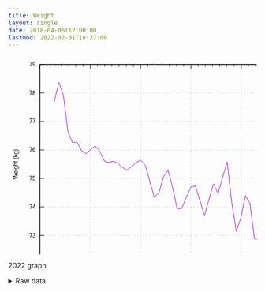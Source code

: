 ```yaml
---
title: Weight
layout: single
date: 2018-04-06T12:00:00
lastmod: 2022-02-01T10:27:00
---
```


<svg width="600" height="480" xmlns="http://www.w3.org/2000/svg"><path fill="none" d="M0 0h600v480H0z"/><path stroke="gray" stroke-dasharray="2,4" class="gridline" d="M64.14 422.4h510.68" fill="none" color="gray" stroke-width=".5"/><g fill="none" color="#000" stroke="currentColor"><path stroke="#000" d="M64.14 422.4h9m501.68 0h-9"/><text transform="translate(55.75 426.3)" stroke="none" fill="#000" font-family="sans-serif" font-size="12" text-anchor="end"><tspan>72</tspan></text></g><path stroke="gray" stroke-dasharray="2,4" class="gridline" d="M64.14 364.63h510.68" fill="none" color="gray" stroke-width=".5"/><g fill="none" color="#000" stroke="currentColor"><path stroke="#000" d="M64.14 364.63h9m501.68 0h-9"/><text transform="translate(55.75 368.53)" stroke="none" fill="#000" font-family="sans-serif" font-size="12" text-anchor="end"><tspan>73</tspan></text></g><path stroke="gray" stroke-dasharray="2,4" class="gridline" d="M64.14 306.86h510.68" fill="none" color="gray" stroke-width=".5"/><g fill="none" color="#000" stroke="currentColor"><path stroke="#000" d="M64.14 306.86h9m501.68 0h-9"/><text transform="translate(55.75 310.76)" stroke="none" fill="#000" font-family="sans-serif" font-size="12" text-anchor="end"><tspan>74</tspan></text></g><path stroke="gray" stroke-dasharray="2,4" class="gridline" d="M64.14 249.09h510.68" fill="none" color="gray" stroke-width=".5"/><g fill="none" color="#000" stroke="currentColor"><path stroke="#000" d="M64.14 249.09h9m501.68 0h-9"/><text transform="translate(55.75 252.99)" stroke="none" fill="#000" font-family="sans-serif" font-size="12" text-anchor="end"><tspan>75</tspan></text></g><path stroke="gray" stroke-dasharray="2,4" class="gridline" d="M64.14 191.32h510.68" fill="none" color="gray" stroke-width=".5"/><g fill="none" color="#000" stroke="currentColor"><path stroke="#000" d="M64.14 191.32h9m501.68 0h-9"/><text transform="translate(55.75 195.22)" stroke="none" fill="#000" font-family="sans-serif" font-size="12" text-anchor="end"><tspan>76</tspan></text></g><path stroke="gray" stroke-dasharray="2,4" class="gridline" d="M64.14 133.55h510.68" fill="none" color="gray" stroke-width=".5"/><g fill="none" color="#000" stroke="currentColor"><path stroke="#000" d="M64.14 133.55h9m501.68 0h-9"/><text transform="translate(55.75 137.45)" stroke="none" fill="#000" font-family="sans-serif" font-size="12" text-anchor="end"><tspan>77</tspan></text></g><path stroke="gray" stroke-dasharray="2,4" class="gridline" d="M64.14 75.78h510.68" fill="none" color="gray" stroke-width=".5"/><g fill="none" color="#000" stroke="currentColor"><path stroke="#000" d="M64.14 75.78h9m501.68 0h-9"/><text transform="translate(55.75 79.68)" stroke="none" fill="#000" font-family="sans-serif" font-size="12" text-anchor="end"><tspan>78</tspan></text></g><path stroke="gray" stroke-dasharray="2,4" class="gridline" d="M64.14 18.01h510.68" fill="none" color="gray" stroke-width=".5"/><g fill="none" color="#000" stroke="currentColor"><path stroke="#000" d="M64.14 18.01h9m501.68 0h-9"/><text transform="translate(55.75 21.91)" stroke="none" fill="#000" font-family="sans-serif" font-size="12" text-anchor="end"><tspan>79</tspan></text></g><path stroke="gray" stroke-dasharray="2,4" class="gridline" d="M64.14 422.4V18.01" fill="none" color="gray" stroke-width=".5"/><g fill="none" color="#000" stroke="currentColor"><path stroke="#000" d="M64.14 422.4v-9m0-395.39v9"/><text transform="translate(64.14 444.3)" stroke="none" fill="#000" font-family="sans-serif" font-size="12" text-anchor="middle"><tspan>Dec</tspan></text></g><path stroke="#000" d="M78.73 422.4v-4.5m0-399.89v4.5M93.32 422.4v-4.5m0-399.89v4.5m14.59 399.89v-4.5m0-399.89v4.5M122.5 422.4v-4.5m0-399.89v4.5m14.59 399.89v-4.5m0-399.89v4.5m14.6 399.89v-4.5m0-399.89v4.5" fill="none" color="#000"/><path stroke="gray" stroke-dasharray="2,4" class="gridline" d="M166.28 422.4V18.01" fill="none" color="gray" stroke-width=".5"/><g fill="none" color="#000" stroke="currentColor"><path stroke="#000" d="M166.28 422.4v-9m0-395.39v9"/><text transform="translate(166.28 444.3)" stroke="none" fill="#000" font-family="sans-serif" font-size="12" text-anchor="middle"><tspan>Jan</tspan></text></g><path stroke="#000" d="M180.87 422.4v-4.5m0-399.89v4.5m14.59 399.89v-4.5m0-399.89v4.5m14.59 399.89v-4.5m0-399.89v4.5m14.59 399.89v-4.5m0-399.89v4.5m14.59 399.89v-4.5m0-399.89v4.5m14.59 399.89v-4.5m0-399.89v4.5" fill="none" color="#000"/><path stroke="gray" stroke-dasharray="2,4" class="gridline" d="M268.41 422.4V18.01" fill="none" color="gray" stroke-width=".5"/><g fill="none" color="#000" stroke="currentColor"><path stroke="#000" d="M268.41 422.4v-9m0-395.39v9"/><text transform="translate(268.41 444.3)" stroke="none" fill="#000" font-family="sans-serif" font-size="12" text-anchor="middle"><tspan>Jan</tspan></text></g><path stroke="#000" d="M283 422.4v-4.5m0-399.89v4.5m14.59 399.89v-4.5m0-399.89v4.5m14.59 399.89v-4.5m0-399.89v4.5m14.6 399.89v-4.5m0-399.89v4.5m14.59 399.89v-4.5m0-399.89v4.5m14.59 399.89v-4.5m0-399.89v4.5" fill="none" color="#000"/><path stroke="gray" stroke-dasharray="2,4" class="gridline" d="M370.55 422.4V18.01" fill="none" color="gray" stroke-width=".5"/><g fill="none" color="#000" stroke="currentColor"><path stroke="#000" d="M370.55 422.4v-9m0-395.39v9"/><text transform="translate(370.55 444.3)" stroke="none" fill="#000" font-family="sans-serif" font-size="12" text-anchor="middle"><tspan>Jan</tspan></text></g><path stroke="#000" d="M385.14 422.4v-4.5m0-399.89v4.5m14.59 399.89v-4.5m0-399.89v4.5m14.59 399.89v-4.5m0-399.89v4.5m14.59 399.89v-4.5m0-399.89v4.5M443.5 422.4v-4.5m0-399.89v4.5m14.59 399.89v-4.5m0-399.89v4.5" fill="none" color="#000"/><path stroke="gray" stroke-dasharray="2,4" class="gridline" d="M472.68 422.4V18.01" fill="none" color="gray" stroke-width=".5"/><g fill="none" color="#000" stroke="currentColor"><path stroke="#000" d="M472.68 422.4v-9m0-395.39v9"/><text transform="translate(472.68 444.3)" stroke="none" fill="#000" font-family="sans-serif" font-size="12" text-anchor="middle"><tspan>Jan</tspan></text></g><path stroke="#000" d="M487.27 422.4v-4.5m0-399.89v4.5m14.6 399.89v-4.5m0-399.89v4.5m14.59 399.89v-4.5m0-399.89v4.5m14.59 399.89v-4.5m0-399.89v4.5m14.59 399.89v-4.5m0-399.89v4.5m14.59 399.89v-4.5m0-399.89v4.5" fill="none" color="#000"/><path stroke="gray" stroke-dasharray="2,4" class="gridline" d="M574.82 422.4V18.01" fill="none" color="gray" stroke-width=".5"/><g fill="none" color="#000" stroke="currentColor"><path stroke="#000" d="M574.82 422.4v-9m0-395.39v9"/><text transform="translate(574.82 444.3)" stroke="none" fill="#000" font-family="sans-serif" font-size="12" text-anchor="middle"><tspan>Feb</tspan></text></g><path stroke="#000" d="M64.14 18.01V422.4h510.68V18.01H64.14z" fill="none" color="#000"/><text transform="rotate(-90 119.695 100.515)" font-family="sans-serif" font-size="12" text-anchor="middle" color="#000"><tspan>Weight (kg)</tspan></text><text transform="translate(319.48 471.3)" font-family="sans-serif" font-size="12" text-anchor="middle" color="#000"><tspan>Month</tspan></text><path stroke="#9400D3" d="M93.32 93.11l9.23-38.68 9.23 26.03 9.23 73.5 9.24 22.72 9.23-.97 9.23 16.92 9.23 6.25 9.23-8.6 9.23-7.05 9.23 10.74 9.23 19.66 9.23 3.12 9.23-2.59 9.24 4.25 9.23 8.87 9.23 4.46 9.23-5.99 9.23-9.4 9.23-3.98 9.23 10.29 9.23 32.37 9.23 32.99 9.23-9.96 9.23-32.23 9.24-13.13 9.23 34.53 9.23 42.96 9.23.09 9.23-22.52 9.23-20.89 9.23-2.63 9.23 29.23 9.23 31.56 9.23-33.72 9.23-31.11 9.24 19.93 9.23-34.05 9.23-29.92 9.23 82.07 9.23 58.46 9.23-27.66 9.23-45.18 9.23 15.98 9.23 71.59 9.23 2.92 9.24-36.7 9.23-1.01 9.23 10.33 9.23 6.12" fill="none" color="#000"/><path stroke="#000" d="M64.14 18.01V422.4h510.68V18.01H64.14z" fill="none" color="#000"/></svg>

2022 graph

<details><summary>Raw data</summary>
<pre>
2018-04-06,81.6
2018-04-07,80.5
2018-04-08,80.4
2018-04-09,80.5
2018-04-10,80.0
2018-04-11,78.7
2018-04-12,78.9
2018-04-13,79.5
2018-04-14,79.1
2018-04-15,79.5
2018-04-16,79.6
2018-04-17,79.1
2018-04-18,78.4
2018-04-19,79.9
2018-04-20,79.0
2018-04-21,78.4
2018-04-22,79.3
2018-04-23,79.3
2018-04-24,77.9
2018-04-25,78.7
2018-04-26,78.6
2018-04-27,78.4
2018-04-28,78.4
2018-04-29,78.3
2018-04-30,77.8
2018-05-01,77.3
2018-05-02,77.5
2018-05-03,77.6
2018-05-04,77.7
2018-05-05,76.7
2018-05-06,77.3
2018-05-07,77.4
2018-05-08,77.1
2018-05-09,76.5
2018-05-10,77.0
2018-05-11,76.8
2018-05-12,77.1
2018-05-13,76.8
2018-05-14,76.9
2018-05-15,76.3
2018-05-16,76.4
2018-05-17,76.3
2018-05-18,76.4
2018-05-19,75.8
2018-05-20,75.5
2018-05-21,76.5
2018-05-22,77.0
2018-05-23,76.0
2018-05-24,75.4
2018-05-25,75.3
2018-05-26,75.5
2018-05-27,75.8
2018-05-28,76.1
2018-05-29,76.6
2018-05-30,75.3
2018-05-31,75.3
2018-06-01,75.7
2018-06-02,75.5
2018-06-03,76.1
2018-06-04,76.3
2018-06-05,75.9
2018-06-06,75.8
2018-06-07,76.3
2018-06-08,75.6
2018-06-09,75.1
2018-06-10,75.4
2018-06-11,75.2
2018-06-12,75.2
2018-06-13,75.7
2018-06-14,74.8
2018-06-15,74.9
2018-06-16,74.7
2018-06-17,74.8
2018-06-18,74.5
2018-06-19,75.1
2018-06-20,74.7
2018-06-21,74.5
2018-06-22,74.5
2018-06-23,74.1
2018-06-24,74.7
2018-06-25,75.0
2018-06-26,73.7
2018-06-27,74.1
2018-06-28,73.7
2018-06-29,73.4
2018-06-30,74.5
2018-07-01,74.2
2018-07-02,73.5
2018-07-03,72.6
2018-07-04,73.2
2018-07-05,72.9
2018-07-06,73.0
2018-07-07,72.5
2018-07-08,74.8
2018-07-09,73.9
2018-07-10,73.3
2018-07-11,73.0
2018-07-12,73.1
2018-07-13,72.5
2018-07-14,72.7
2018-07-15,73.4
2018-07-16,72.3
2018-07-17,73.7
2018-07-18,72.7
2018-07-19,73.9
2018-07-20,73.5
2018-07-21,72.8
2018-07-22,72.4
2018-07-23,72.5
2018-07-24,72.3
2018-07-25,72.7
2018-07-26,72.8
2018-07-27,72.8
2018-07-28,73.0
2018-07-29,73.4
2018-07-30,73.3
2018-07-31,72.3
2018-08-01,72.4
2018-08-02,72.5
2018-08-03,72.5
2018-08-04,72.2
2018-08-05,72.8
2018-08-06,72.3
2018-08-07,72.1
2018-08-08,72.2
2018-08-09,72.1
2018-08-10,71.6
2018-08-11,72.7
2018-08-12,72.6
2018-08-13,71.8
2018-08-14,72.2
2018-08-15,71.7
2018-08-16,71.7
2018-08-17,72.0
2018-08-18,71.7
2018-08-19,72.2
2018-08-20,72.3
2018-08-21,71.8
2018-08-22,71.7
2018-08-23,71.4
2018-08-24,71.8
2018-08-25,72.1
2018-08-26,72.7
2018-08-27,71.9
2018-08-28,72.2
2018-08-29,71.6
2018-08-30,71.7
2018-08-31,71.6
2018-09-01,72.1
2018-09-02,72.3
2018-09-03,71.8
2018-09-04,71.4
2018-09-05,72.0
2018-09-06,72.4
2018-09-07,71.9
2018-09-08,72.7
2018-09-09,72.8
2018-09-10,73.3
2018-09-11,71.4
2018-09-12,72.1
2018-09-13,72.5
2018-09-14,71.8
2018-09-15,71.7
2018-09-16,71.2
2018-09-17,71.8
2018-09-18,71.6
2018-09-20,71.2
2018-09-20,71.4
2018-09-21,71.0
2018-09-29,74.6
2018-09-30,74.1
2018-10-01,75.1
2018-10-02,73.9
2018-10-03,73.4
2018-10-05,74.5
2018-10-05,75.2
2018-10-06,73.9
2018-10-07,75.6
2018-10-08,75.8
2018-10-09,75.0
2018-10-10,76.1
2018-10-11,76.7
2018-10-12,75.5
2018-10-13,76.5
2018-10-14,76.9
2018-10-15,76.8
2018-10-16,75.1
2018-10-17,76.2
2018-10-18,75.0
2018-10-19,75.0
2018-10-20,74.1
2018-10-21,74.4
2018-10-22,74.8
2018-10-23,74.1
2018-10-24,73.8
2018-10-25,73.6
2018-10-26,73.7
2018-10-27,73.7
2018-10-28,73.5
2018-10-29,73.8
2018-10-30,73.3
2018-10-31,74.0
2018-11-01,73.8
2018-11-02,73.5
2018-11-03,73.4
2018-11-04,74.0
2018-11-05,74.7
2018-11-06,73.9
2018-11-07,73.9
2018-11-08,74.2
2018-11-09,73.7
2018-11-10,73.0
2018-11-11,73.3
2018-11-12,73.9
2018-11-13,73.4
2018-11-15,73.1
2018-11-16,73.5
2018-11-17,72.4
2018-11-18,72.5
2018-11-19,72.7
2018-11-20,72.8
2018-11-21,72.9
2018-11-22,72.7
2018-11-23,72.2
2018-11-24,71.7
2018-11-25,72.0
2018-11-26,72.9
2018-11-27,71.9
2018-11-28,72.0
2018-11-29,72.0
2018-11-30,71.3
2018-12-01,71.5
2018-12-02,72.4
2018-12-03,73.6
2018-12-04,74.1
2018-12-05,74.3
2018-12-06,74.0
2018-12-07,74.7
2018-12-08,74.5
2018-12-09,75.0
2018-12-10,75.6
2018-12-11,76.0
2018-12-12,75.4
2018-12-13,75.3
2018-12-14,74.9
2018-12-15,75.6
2018-12-16,76.2
2018-12-17,77.7
2018-12-18,75.6
2018-12-19,75.8
2018-12-20,76.6
2018-12-21,76.5
2018-12-22,76.6
2018-12-23,75.9
2018-12-24,75.0
2018-12-25,78.0
2018-12-26,78.2
2018-12-27,78.4
2018-12-28,77.6
2018-12-29,78.2
2018-12-30,78.5
2018-12-31,79.4
2019-01-01,80.3
2019-01-02,79.7
2019-01-03,77.7
2019-01-04,77.4
2019-01-05,77.1
2019-01-06,77.0
2019-01-07,76.5
2019-01-08,76.7
2019-01-09,76.2
2019-01-10,76.2
2019-01-11,75.9
2019-01-12,75.4
2019-01-13,75.7
2019-01-14,75.9
2019-01-15,74.6
2019-01-16,74.7
2019-01-17,74.5
2019-01-18,74.7
2019-01-19,74.3
2019-01-20,74.9
2019-01-21,75.5
2019-01-22,74.2
2019-01-23,75.1
2019-01-24,74.6
2019-01-25,74.3
2019-01-26,74.6
2019-01-27,75.0
2019-01-28,76.0
2019-01-29,74.8
2019-01-30,75.5
2019-01-31,75.5
2019-02-01,75.5
2019-02-02,74.8
2019-02-03,75.1
2019-02-04,75.5
2019-02-05,74.6
2019-02-06,74.5
2019-02-07,74.6
2019-02-08,74.5
2019-02-09,74.2
2019-02-10,74.9
2019-02-11,74.8
2019-02-12,74.5
2019-02-13,74.5
2019-02-14,74.5
2019-02-15,74.8
2019-02-16,75.1
2019-02-17,74.0
2019-02-18,74.8
2019-02-19,74.1
2019-02-20,74.4
2019-02-21,73.8
2019-02-22,73.2
2019-02-23,73.4
2019-02-24,73.7
2019-02-25,74.2
2019-02-26,74.2
2019-02-27,73.7
2019-02-28,73.7
2019-03-01,74.0
2019-03-02,73.0
2019-03-03,73.0
2019-03-04,74.5
2019-03-05,73.7
2019-03-06,74.7
2019-03-07,73.3
2019-03-08,73.5
2019-03-09,72.1
2019-03-10,73.3
2019-03-11,73.6
2019-03-12,72.3
2019-03-13,72.9
2019-03-14,73.1
2019-03-15,72.8
2019-03-16,73.5
2019-03-17,73.2
2019-03-18,73.6
2019-03-19,73.1
2019-03-20,73.4
2019-03-21,72.5
2019-03-22,72.7
2019-03-24,72.0
2019-03-25,72.1
2019-03-25,72.9
2019-03-26,71.4
2019-03-27,72.1
2019-03-29,71.6
2019-03-29,71.8
2019-03-30,71.4
2019-03-31,72.0
2019-04-01,72.4
2019-04-03,71.8
2019-04-03,71.9
2019-04-04,71.6
2019-04-05,71.6
2019-04-06,71.5
2019-04-07,71.3
2019-04-08,71.7
2019-04-09,71.8
2019-04-10,70.9
2019-04-11,71.6
2019-04-12,71.3
2019-04-13,71.2
2019-04-14,70.3
2019-04-15,70.9
2019-04-16,70.8
2019-04-17,71.4
2019-04-18,70.2
2019-04-19,70.7
2019-04-20,70.1
2019-04-21,71.1
2019-04-22,71.4
2019-04-23,70.6
2019-04-24,70.7
2019-04-25,70.6
2019-04-26,70.1
2019-04-27,70.6
2019-04-28,70.8
2019-04-29,71.3
2019-04-30,70.7
2019-05-01,70.8
2019-05-02,70.9
2019-05-03,70.4
2019-05-04,70.8
2019-05-05,70.9
2019-05-06,71.1
2019-05-07,71.1
2019-05-08,70.5
2019-05-09,70.6
2019-05-10,70.8
2019-05-13,72.5
2019-05-14,71.7
2019-05-15,72.2
2019-05-16,70.9
2019-05-17,70.2
2019-05-18,70.2
2019-05-19,71.8
2019-05-20,71.5
2019-05-21,70.6
2019-05-22,69.9
2019-05-23,70.0
2019-05-24,70.3
2019-05-25,69.9
2019-05-26,70.4
2019-05-27,70.0
2019-05-28,70.6
2019-05-29,69.7
2019-05-30,69.9
2019-06-02,71.6
2019-06-03,73.2
2019-06-04,72.4
2019-06-05,71.9
2019-06-06,70.9
2019-06-07,69.6
2019-06-08,69.9
2019-06-09,69.3
2019-06-10,70.0
2019-06-11,69.8
2019-06-12,69.9
2019-06-13,69.6
2019-06-14,69.8
2019-06-15,69.5
2019-06-16,68.9
2019-06-17,69.5
2019-06-18,69.3
2019-06-19,69.2
2019-06-20,69.6
2019-06-21,69.0
2019-06-22,68.9
2019-06-23,69.4
2019-06-23,70.0
2019-06-24,69.5
2019-06-25,68.7
2019-06-26,69.9
2019-06-27,69.0
2019-06-28,69.0
2019-06-29,67.6
2019-07-01,68.6
2019-07-02,68.7
2019-07-03,68.0
2019-07-04,68.2
2019-07-05,68.5
2019-07-06,67.8
2019-07-07,67.5
2019-07-08,68.1
2019-07-09,67.7
2019-07-10,67.9
2019-07-11,67.7
2019-07-12,67.4
2019-07-13,66.6
2019-07-14,67.5
2019-07-15,68.5
2019-07-16,67.3
2019-07-17,67.0
2019-07-18,67.3
2019-07-19,67.5
2019-07-20,65.5
2019-07-21,67.4
2019-07-22,66.9
2019-07-23,66.4
2019-07-24,66.9
2019-07-25,66.6
2019-07-26,66.8
2019-07-27,67.3
2019-07-28,66.1
2019-07-29,66.4
2019-07-30,66.6
2019-07-31,66.9
2019-08-01,66.4
2019-08-02,67.4
2019-08-03,66.6
2019-08-04,67.8
2019-08-05,67.3
2019-08-06,66.5
2019-08-07,66.8
2019-08-08,66.2
2019-08-09,66.4
2019-08-12,66.4
2019-08-13,67.2
2019-08-14,66.4
2019-08-15,66.0
2019-08-16,65.8
2019-08-17,65.8
2019-08-18,65.1
2019-08-19,66.4
2019-08-20,66.3
2019-08-21,65.9
2019-08-22,65.8
2019-08-23,66.1
2019-08-24,66.0
2019-08-25,67.0
2019-08-26,66.4
2019-08-27,66.4
2019-08-28,66.1
2019-08-29,65.9
2019-09-07,69.8
2019-09-08,71.1
2019-09-09,71.1
2019-09-10,70.4
2019-09-11,69.4
2019-09-12,69.2
2019-09-13,69.4
2019-09-14,69.0
2019-09-16,69.3
2019-09-17,68.3
2019-09-18,68.4
2019-09-19,68.4
2019-09-20,68.4
2019-09-30,74.0
2019-10-01,74.8
2019-10-02,72.8
2019-10-03,71.6
2019-10-04,70.7
2019-10-05,71.2
2019-10-06,70.0
2019-10-07,71.2
2019-10-08,70.5
2019-10-09,70.4
2019-10-10,69.9
2019-10-11,70.2
2019-10-12,70.3
2019-10-13,69.6
2019-10-14,70.4
2019-10-15,69.4
2019-10-16,69.1
2019-10-17,69.6
2019-10-18,70.9
2019-10-19,69.1
2019-10-20,69.4
2019-10-21,69.5
2019-10-22,69.4
2019-10-23,69.6
2019-10-24,69.5
2019-10-25,70.6
2019-10-26,70.5
2019-10-27,69.0
2019-10-28,69.3
2019-10-30,69.2
2019-10-30,70.0
2019-10-31,68.8
2019-11-01,69.5
2019-11-02,68.6
2019-11-03,69.1
2019-11-04,69.5
2019-11-05,69.6
2019-11-06,69.6
2019-11-07,69.2
2019-11-08,69.6
2019-11-09,68.7
2019-11-10,68.7
2019-11-11,69.6
2019-11-12,69.1
2019-11-13,69.1
2019-11-14,68.5
2019-11-15,68.9
2019-11-16,70.0
2019-11-17,67.4
2019-11-18,68.3
2019-11-19,68.0
2019-11-20,66.9
2019-11-21,67.1
2019-11-22,66.9
2019-11-23,67.1
2019-11-24,67.2
2019-11-25,67.6
2019-11-26,68.3
2019-11-27,67.7
2019-11-28,67.9
2019-11-29,67.2
2019-11-30,66.9
2019-12-01,67.1
2019-12-02,68.0
2019-12-03,66.5
2019-12-04,68.5
2019-12-05,68.4
2019-12-06,68.0
2019-12-07,68.1
2019-12-08,78.3
2019-12-09,70.0
2019-12-10,70.5
2019-12-11,69.8
2019-12-12,70.3
2019-12-13,71.0
2019-12-14,72.0
2019-12-15,72.2
2019-12-16,73.0
2019-12-17,72.5
2019-12-18,72.8
2019-12-19,72.9
2019-12-20,73.6
2019-12-21,72.5
2019-12-22,72.2
2019-12-23,73.8
2019-12-24,71.8
2019-12-25,73.1
2019-12-26,74.1
2019-12-27,73.8
2019-12-28,73.8
2019-12-29,74.2
2019-12-30,76.0
2019-12-31,76.6
2020-01-01,77.8
2020-01-02,74.9
2020-01-03,74.7
2020-01-04,73.5
2020-01-05,73.6
2020-01-06,73.2
2020-01-07,72.8
2020-01-08,72.6
2020-01-09,72.7
2020-01-10,73.3
2020-01-11,71.5
2020-01-12,72.2
2020-01-13,72.2
2020-01-14,71.7
2020-01-15,71.7
2020-01-16,71.2
2020-01-17,71.9
2020-01-18,70.8
2020-01-19,71.7
2020-01-20,72.5
2020-01-21,72.0
2020-01-22,71.9
2020-01-23,71.8
2020-01-24,71.8
2020-01-25,71.6
2020-01-26,71.1
2020-01-27,71.4
2020-01-28,70.8
2020-01-29,70.3
2020-01-30,70.6
2020-01-31,70.4
2020-02-01,70.7
2020-02-02,70.4
2020-02-03,71.1
2020-02-04,70.8
2020-02-05,71.0
2020-02-06,71.5
2020-02-07,71.0
2020-02-08,70.8
2020-02-09,70.5
2020-02-10,70.9
2020-02-11,70.9
2020-02-12,70.3
2020-02-13,70.6
2020-02-14,71.3
2020-02-15,70.1
2020-02-16,70.1
2020-02-17,70.2
2020-02-18,70.2
2020-02-19,70.1
2020-02-20,70.0
2020-02-21,69.8
2020-02-22,69.0
2020-02-23,70.4
2020-02-24,71.2
2020-02-25,70.1
2020-02-26,70.4
2020-02-27,70.1
2020-02-28,70.3
2020-02-29,70.1
2020-03-01,69.5
2020-03-02,70.2
2020-03-03,70.3
2020-03-04,70.5
2020-03-05,70.7
2020-03-06,72.0
2020-03-10,76.0
2020-03-11,76.1
2020-03-12,74.6
2020-03-13,73.8
2020-03-14,73.6
2020-03-15,73.9
2020-03-16,73.4
2020-03-17,73.1
2020-03-18,73.5
2020-03-19,74.3
2020-03-20,73.7
2020-03-21,73.0
2020-03-22,74.1
2020-03-23,74.3
2020-03-24,74.8
2020-03-25,74.2
2020-03-26,73.9
2020-03-27,73.8
2020-03-28,74.1
2020-03-29,74.8
2020-03-30,74.6
2020-03-31,74.2
2020-04-01,74.4
2020-04-02,74.2
2020-04-03,75.6
2020-04-04,73.9
2020-04-05,73.7
2020-04-06,74.3
2020-04-07,74.8
2020-04-08,75.6
2020-04-09,74.4
2020-04-10,74.5
2020-04-11,74.5
2020-04-12,74.9
2020-04-13,75.0
2020-04-14,74.7
2020-04-15,74.9
2020-04-16,74.6
2020-04-17,75.3
2020-04-18,74.3
2020-04-19,75.1
2020-04-20,74.8
2020-04-21,73.9
2020-04-22,74.7
2020-04-23,75.2
2020-04-24,75.7
2020-04-25,75.4
2020-04-26,75.5
2020-04-27,75.5
2020-04-28,75.3
2020-04-29,75.5
2020-04-30,77.5
2020-05-01,76.0
2020-05-02,75.5
2020-05-03,76.2
2020-05-04,76.2
2020-05-05,76.0
2020-05-06,75.6
2020-05-07,76.4
2020-05-08,76.6
2020-05-09,76.1
2020-05-10,76.8
2020-05-11,76.9
2020-05-12,76.4
2020-05-13,76.0
2020-05-14,76.2
2020-05-15,76.4
2020-05-16,75.8
2020-05-17,75.6
2020-05-18,76.0
2020-05-19,77.4
2020-05-20,76.6
2020-05-21,76.5
2020-05-22,75.0
2020-05-23,75.1
2020-05-24,73.7
2020-05-25,73.8
2020-05-26,73.1
2020-05-27,73.7
2020-05-28,73.7
2020-05-29,72.9
2020-05-30,72.6
2020-05-31,73.2
2020-06-01,72.9
2020-06-02,72.1
2020-06-03,72.9
2020-06-04,72.9
2020-06-05,73.3
2020-06-06,72.7
2020-06-07,73.1
2020-06-08,73.7
2020-06-09,74.1
2020-06-10,72.8
2020-06-11,73.1
2020-06-12,72.7
2020-06-13,72.8
2020-06-14,72.4
2020-06-15,72.9
2020-06-16,73.0
2020-06-17,72.3
2020-06-18,71.8
2020-06-19,72.0
2020-06-20,71.3
2020-06-21,71.6
2020-06-22,71.5
2020-06-23,71.7
2020-06-24,70.7
2020-06-25,70.9
2020-06-26,70.7
2020-06-27,70.8
2020-06-28,70.8
2020-06-29,71.4
2020-06-30,70.8
2020-07-01,71.1
2020-07-02,71.2
2020-07-03,70.3
2020-07-04,70.3
2020-07-05,70.6
2020-07-06,71.0
2020-07-07,69.9
2020-07-08,71.3
2020-07-09,70.8
2020-07-10,71.6
2020-07-11,70.5
2020-07-12,71.2
2020-07-13,69.9
2020-07-14,69.8
2020-07-15,69.5
2020-07-16,70.0
2020-07-17,69.5
2020-07-18,69.4
2020-07-19,69.8
2020-07-20,70.0
2020-07-21,69.4
2020-07-22,69.6
2020-07-23,69.2
2020-07-24,69.7
2020-07-25,70.1
2020-07-26,70.4
2020-07-27,70.2
2020-07-28,69.6
2020-07-29,69.2
2020-07-30,69.5
2020-07-31,69.5
2020-08-01,69.4
2020-08-02,69.6
2020-08-03,69.4
2020-08-04,69.2
2020-08-05,69.3
2020-08-06,69.0
2020-08-07,70.0
2020-08-08,69.4
2020-08-09,69.9
2020-08-10,68.9
2020-08-11,68.9
2020-08-12,68.9
2020-08-13,68.9
2020-08-14,68.9
2020-08-15,68.7
2020-08-16,68.3
2020-08-17,67.9
2020-08-18,68.2
2020-08-19,68.0
2020-08-20,68.1
2020-08-21,68.3
2020-08-22,68.4
2020-08-23,68.5
2020-08-24,68.3
2020-08-25,67.9
2020-08-26,67.4
2020-08-27,67.7
2020-08-28,68.0
2020-08-29,67.2
2020-08-30,68.2
2020-08-31,68.1
2020-09-01,67.4
2020-09-02,67.1
2020-09-03,66.7
2020-09-04,66.7
2020-09-05,66.6
2020-09-06,67.0
2020-09-07,66.6
2020-09-08,66.8
2020-09-09,66.6
2020-09-10,66.3
2020-09-11,67.1
2020-09-12,66.9
2020-09-13,67.8
2020-09-14,66.6
2020-09-15,67.6
2020-09-16,67.2
2020-09-17,65.6
2020-09-18,66.3
2020-09-19,66.2
2020-09-20,66.7
2020-09-21,67.0
2020-09-22,66.8
2020-09-23,66.1
2020-09-24,66.4
2020-09-25,66.0
2020-09-26,66.3
2020-09-27,65.5
2020-09-28,65.2
2020-09-29,64.9
2020-09-30,64.8
2020-10-01,64.8
2020-10-02,65.5
2020-10-03,64.6
2020-10-04,66.4
2020-10-05,65.7
2020-10-06,66.2
2020-10-07,65.3
2020-10-08,65.3
2020-10-09,65.7
2020-10-10,64.7
2020-10-11,65.4
2020-10-12,66.3
2020-10-13,65.8
2020-10-14,65.7
2020-10-15,66.3
2020-10-17,65.4
2020-10-18,65.6
2020-10-19,64.9
2020-10-20,64.9
2020-10-21,65.4
2020-10-22,64.9
2020-10-23,64.5
2020-10-24,64.6
2020-10-25,64.7
2020-10-26,64.7
2020-10-27,64.6
2020-10-28,64.9
2020-10-29,65.1
2020-10-30,64.9
2020-10-31,66.2
2020-11-01,66.4
2020-11-02,69.4
2020-11-03,67.9
2020-11-04,67.5
2020-11-05,67.3
2020-11-06,67.1
2020-11-07,66.2
2020-11-08,66.2
2020-11-09,66.6
2020-11-10,66.6
2020-11-11,66.3
2020-11-12,66.3
2020-11-13,65.9
2020-11-14,65.4
2020-11-15,64.5
2020-11-16,66.3
2020-11-17,66.0
2020-11-18,65.8
2020-11-19,65.9
2020-11-20,64.9
2020-11-21,65.7
2020-11-22,66.5
2020-11-23,65.8
2020-11-24,65.6
2020-11-25,64.9
2020-11-26,65.4
2020-11-27,65.0
2020-11-28,65.7
2020-11-29,65.7
2020-11-30,65.5
2020-12-01,66.0
2020-12-02,66.4
2020-12-03,65.8
2020-12-04,66.3
2020-12-05,65.6
2020-12-06,66.6
2020-12-07,66.4
2020-12-08,66.4
2020-12-09,65.7
2020-12-11,67.4
2020-12-12,68.5
2020-12-13,69.0
2020-12-14,69.3
2020-12-15,69.4
2020-12-16,69.0
2020-12-17,69.1
2020-12-18,68.8
2020-12-19,70.2
2020-12-20,70.1
2020-12-21,71.1
2020-12-22,70.8
2020-12-23,70.1
2020-12-24,71.2
2020-12-25,70.8
2020-12-26,72.9
2020-12-27,71.9
2020-12-28,72.8
2020-12-29,72.5
2020-12-30,72.4
2020-12-31,73.0
2021-01-01,72.3
2021-01-02,73.3
2021-01-03,72.8
2021-01-04,72.9
2021-01-05,72.2
2021-01-06,71.9
2021-01-07,71.6
2021-01-08,71.4
2021-01-09,70.9
2021-01-10,71.5
2021-01-11,71.1
2021-01-12,70.9
2021-01-13,71.1
2021-01-14,71.1
2021-01-15,70.9
2021-01-16,70.8
2021-01-17,70.6
2021-01-18,71.0
2021-01-19,70.2
2021-01-20,70.4
2021-01-21,69.7
2021-01-22,70.2
2021-01-23,69.3
2021-01-24,69.8
2021-01-25,70.0
2021-01-26,69.3
2021-01-27,69.2
2021-01-28,69.0
2021-01-29,69.0
2021-01-30,68.6
2021-01-31,68.1
2021-02-01,68.3
2021-02-02,68.3
2021-02-03,68.8
2021-02-04,68.6
2021-02-05,68.7
2021-02-06,68.9
2021-02-07,68.3
2021-02-08,68.6
2021-02-09,68.0
2021-02-10,68.1
2021-02-11,67.8
2021-02-12,67.7
2021-02-13,67.2
2021-02-14,65.9
2021-02-15,67.6
2021-02-16,67.1
2021-02-17,68.1
2021-02-18,67.4
2021-02-19,66.6
2021-02-20,67.9
2021-02-21,68.0
2021-02-22,68.3
2021-02-23,68.2
2021-02-24,67.9
2021-02-25,68.6
2021-02-26,68.0
2021-02-27,68.0
2021-02-28,67.7
2021-03-01,68.0
2021-03-02,67.7
2021-03-03,68.5
2021-03-04,67.8
2021-03-05,67.4
2021-03-06,66.5
2021-03-07,66.5
2021-03-08,67.5
2021-03-09,67.5
2021-03-10,67.3
2021-03-11,66.9
2021-03-12,66.9
2021-03-13,67.1
2021-03-14,67.0
2021-03-15,68.0
2021-03-16,67.1
2021-03-17,67.4
2021-03-18,67.8
2021-03-19,67.6
2021-03-20,66.7
2021-03-21,66.3
2021-03-22,67.0
2021-03-23,67.5
2021-03-24,67.6
2021-03-25,67.2
2021-03-26,67.1
2021-03-27,66.8
2021-03-28,66.4
2021-03-29,67.3
2021-03-30,67.4
2021-03-31,67.0
2021-04-01,67.3
2021-04-02,68.5
2021-04-03,69.3
2021-04-04,70.7
2021-04-05,71.7
2021-04-06,72.7
2021-04-07,70.0
2021-04-09,68.9
2021-04-10,67.5
2021-04-11,67.7
2021-04-12,68.4
2021-04-13,68.0
2021-04-16,68.7
2021-04-17,67.3
2021-04-18,67.2
2021-04-19,66.8
2021-04-20,67.3
2021-04-21,67.0
2021-04-22,67.2
2021-04-23,68.3
2021-04-24,66.7
2021-04-25,67.5
2021-04-26,66.7
2021-04-27,67.0
2021-04-28,66.8
2021-04-29,66.6
2021-04-30,67.7
2021-04-31,66.6
2021-05-01,67.1
2021-05-03,67.0
2021-05-04,66.9
2021-05-05,66.8
2021-05-06,67.0
2021-05-07,68.0
2021-05-08,67.0
2021-05-09,66.8
2021-05-10,68.0
2021-05-11,67.3
2021-05-12,67.6
2021-05-13,67.5
2021-05-14,68.2
2021-05-17,67.6
2021-05-18,67.1
2021-05-19,67.5
2021-05-20,67.8
2021-05-21,68.7
2021-05-22,67.5
2021-05-23,67.4
2021-05-24,67.9
2021-05-25,68.0
2021-05-26,67.8
2021-05-27,67.8
2021-05-28,67.4
2021-05-29,67.0
2021-05-30,68.1
2021-05-31,67.6
2021-06-01,68.7
2021-06-02,68.1
2021-06-03,67.8
2021-06-04,68.0
2021-06-05,68.2
2021-06-06,67.7
2021-06-07,67.9
2021-06-08,68.1
2021-06-09,68.0
2021-06-10,66.7
2021-06-11,67.3
2021-06-12,66.6
2021-06-14,67.9
2021-06-15,67.7
2021-06-16,67.3
2021-06-17,66.8
2021-06-20,71.1
2021-06-21,71.4
2021-06-22,69.8
2021-06-23,68.8
2021-06-24,68.8
2021-06-25,68.8
2021-06-26,69.2
2021-06-27,69.1
2021-06-28,68.8
2021-06-29,69.5
2021-06-30,69.5
2021-07-01,67.8
2021-07-02,68.5
2021-07-03,68.1
2021-07-04,68.2
2021-07-05,68.4
2021-07-06,68.1
2021-07-07,68.1
2021-07-08,68.7
2021-07-09,67.7
2021-07-10,67.9
2021-07-11,67.4
2021-07-12,68.5
2021-07-13,68.2
2021-07-14,67.8
2021-07-15,68.3
2021-07-16,67.3
2021-07-17,69.3
2021-07-18,70.2
2021-07-19,70.7
2021-07-20,71.8
2021-07-21,72.4
2021-07-22,72.9
2021-07-23,72.9
2021-07-24,73.6
2021-07-25,74.4
2021-07-26,73.7
2021-07-27,72.3
2021-07-28,72.1
2021-07-29,71.2
2021-07-30,71.2
2021-07-31,71.3
2021-08-01,71.1
2021-08-02,71.1
2021-08-03,71.3
2021-08-04,70.8
2021-08-05,70.8
2021-08-06,70.1
2021-08-07,70.2
2021-08-08,70.1
2021-08-09,69.8
2021-08-10,70.4
2021-08-12,72.3
2021-08-13,72.0
2021-08-14,72.4
2021-08-16,73.3
2021-08-17,72.5
2021-08-18,71.4
2021-08-19,71.5
2021-08-20,71.0
2021-08-21,69.9
2021-08-22,70.3
2021-08-23,70.2
2021-08-24,70.6
2021-08-25,70.1
2021-08-26,70.1
2021-08-28,69.5
2021-08-29,69.6
2021-08-30,69.4
2021-08-31,69.3
2021-09-01,69.8
2021-09-02,69.6
2021-09-03,70.5
2021-09-04,69.9
2021-09-05,70.8
2021-09-06,71.2
2021-09-07,70.2
2021-09-09,72.0
2021-09-10,71.8
2021-09-11,72.7
2021-09-12,73.0
2021-09-13,73.1
2021-09-14,72.5
2021-09-15,71.6
2021-09-16,71.2
2021-09-17,71.3
2021-09-18,70.5
2021-09-19,70.4
2021-09-20,70.3
2021-09-24,72.4
2021-09-25,72.6
2021-09-26,73.3
2021-09-27,72.9
2021-09-28,71.0
2021-09-29,71.0
2021-09-30,71.7
2021-10-01,72.2
2021-10-02,71.6
2021-10-04,73.2
2021-10-05,72.0
2021-10-06,72.9
2021-10-07,72.2
2021-10-08,72.0
2021-10-09,72.7
2021-10-10,72.6
2021-10-11,74.4
2021-10-12,73.0
2021-10-14,72.0
2021-10-15,71.0
2021-10-16,70.4
2021-10-17,71.2
2021-10-18,70.9
2021-10-19,70.5
2021-10-20,70.1
2021-10-21,70.1
2021-10-22,70.7
2021-10-23,69.6
2021-10-24,70.6
2021-10-25,70.7
2021-10-26,69.2
2021-10-27,69.3
2021-10-28,69.8
2021-10-29,69.7
2021-10-30,69.4
2021-10-31,69.1
2021-11-01,70.3
2021-11-02,70.3
2021-11-03,69.7
2021-11-04,70.0
2021-11-05,70.1
2021-11-06,70.0
2021-11-07,70.7
2021-11-08,71.0
2021-11-09,69.7
2021-11-10,70.1
2021-11-11,69.9
2021-11-12,69.8
2021-11-13,69.2
2021-11-14,72.3
2021-11-15,70.2
2021-11-16,69.8
2021-11-17,69.9
2021-11-18,70.2
2021-11-19,69.7
2021-11-20,69.7
2021-11-21,69.3
2021-11-22,69.6
2021-11-23,69.5
2021-11-24,69.5
2021-11-25,69.5
2021-11-26,69.5
2021-11-27,69.1
2021-11-28,69.6
2021-11-29,69.5
2021-11-30,68.6
2021-12-01,69.1
2021-12-02,69.6
2021-12-03,69.3
2021-12-04,68.4
2021-12-05,68.8
2021-12-06,69.8
2021-12-07,68.9
2021-12-08,68.4
2021-12-09,69.2
2021-12-10,70.3
2021-12-12,72.5
2021-12-13,72.8
2021-12-14,72.3
2021-12-16,72.9
2021-12-17,73.5
2021-12-18,73.2
2021-12-19,72.6
2021-12-20,73.6
2021-12-21,74.1
2021-12-22,75.5
2021-12-23,74.8
2021-12-24,75.8
2021-12-25,75.7
2021-12-26,75.3
2021-12-27,75.2
2021-12-28,76.6
2021-12-29,76.2
2021-12-30,76.5
2021-12-31,77.5
2022-01-01,77.7
2022-01-02,78.3
2022-01-03,76.5
2022-01-04,76.3
2022-01-05,75.9
2022-01-06,76.0
2022-01-07,76.1
2022-01-08,75.6
2022-01-09,75.6
2022-01-10,75.5
2022-01-11,75.3
2022-01-14,75.2
2022-01-15,74.3
2022-01-16,74.9
2022-01-17,75.2
2022-01-18,74.0
2022-01-19,74.1
2022-01-20,74.7
2022-01-21,74.5
2022-01-22,73.7
2022-01-23,74.8
2022-01-24,74.5
2022-01-25,75.6
2022-01-26,73.4
2022-01-27,73.7
2022-01-28,74.4
2022-01-29,72.7
2022-01-30,73.4
2022-01-31,73.4
2022-02-01,73.2
</pre></details>